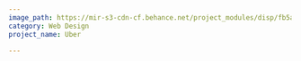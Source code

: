 ```yaml
---
image_path: https://mir-s3-cdn-cf.behance.net/project_modules/disp/fb5a8b17760261.562beaae368f8.jpg
category: Web Design
project_name: Uber

---
```


